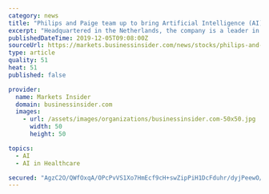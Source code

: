 ```yaml
---
category: news
title: "Philips and Paige team up to bring Artificial Intelligence (AI) to clinical pathology diagnostics"
excerpt: "Headquartered in the Netherlands, the company is a leader in diagnostic imaging, image-guided therapy, patient monitoring ... Paige.AI is the leading start-up focused on building the best artificial intelligence in clinical medicine to transform how ..."
publishedDateTime: 2019-12-05T09:08:00Z
sourceUrl: https://markets.businessinsider.com/news/stocks/philips-and-paige-team-up-to-bring-artificial-intelligence-ai-to-clinical-pathology-diagnostics-1028739590
type: article
quality: 51
heat: 51
published: false

provider:
  name: Markets Insider
  domain: businessinsider.com
  images:
    - url: /assets/images/organizations/businessinsider.com-50x50.jpg
      width: 50
      height: 50

topics:
  - AI
  - AI in Healthcare

secured: "AgzC2O/QWfOxqA/OPcPvVS1Xo7HmEcf9cH+swZipPiH1DcFduhr/dyjPeewO/g8o0HP7X4EbNu4Zu3ILGkx4gnT2Op0aQl43osmZw0k7u38+2RcgqmgDYfrKYNOLLStvb1xHHz35WEuIFTva3mLqMzZjZ/t/fo7MWeC6bPKW/zBuhdVzx9gKIq847JlKZO/9dlDsfl0vfwvDbBBY4urUWKLNK+yOJfiZbEQtWiQymiOBgRYU/TptnnyOU+Zsdov9XNXBr0X+fL4H0OAxwbpyOw==;5eCKGEnzkgq+tRtD1c04kw=="
---
```


